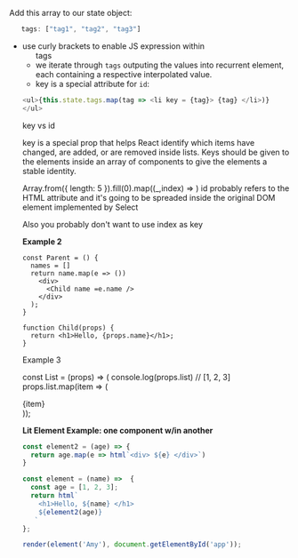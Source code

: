 
Add this array to our state object: 

```js
   tags: ["tag1", "tag2", "tag3"]
```

- use curly brackets to enable JS expression within <ul> tags
- we iterate through `tags` outputing the values into recurrent element, each containing a respective interpolated value.
- key is a special attribute for `id`: 

```javascript 
<ul>{this.state.tags.map(tag => <li key = {tag}> {tag} </li>)}
</ul>
 ```

key vs id

 key is a special prop that helps React identify which items have changed, are added, or are removed inside lists. Keys should be given to the elements inside an array of components to give the elements a stable identity.

Array.from({ length: 5 }).fill(0).map((_,index) => <span key={index} />)
id probably refers to the HTML attribute and it's going to be spreaded inside the original DOM element implemented by Select

Also you probably don't want to use index as key


**Example 2**

```tsx
const Parent = () {
  names = []
  return name.map(e => ())
    <div>
      <Child name =e.name />
    </div>
  );
}

function Child(props) {
  return <h1>Hello, {props.name}</h1>;
}
```

Example 3

const List = (props) => (
  console.log(props.list) // [1, 2, 3]
  props.list.map(item => (
    <div>{item}</div>
  ));

__Lit Element Example: one component w/in another__

```js
const element2 = (age) => {
  return age.map(e => html`<div> ${e} </div>`)
}

const element = (name) =>  {
  const age = [1, 2, 3];
  return html`
​    <h1>Hello, ${name} </h1>
​    ${element2(age)}
   `
};

render(element('Amy'), document.getElementById('app'));
```



